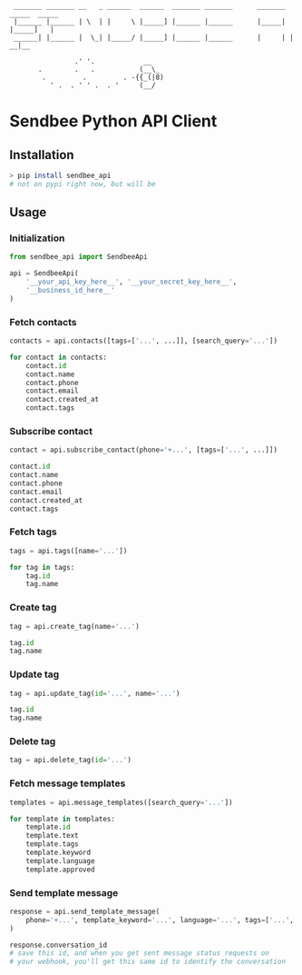 ```
 _______ _______ __   _ ______  ______  _______ _______      _______  _____  _____
 |______ |______ | \  | |     \ |_____] |______ |______      |_____| |_____]   |  
 ______| |______ |  \_| |_____/ |_____] |______ |______      |     | |       __|__
                                                                                  
                .' '.            __
       .        .   .           (__\_
        .         .         . -{{_(|8)
          ' .  . ' ' .  . '     (__/
```

# Sendbee Python API Client  

## Installation  

```bash
> pip install sendbee_api  
# not on pypi right now, but will be 

```

## Usage  

### Initialization  

```python
from sendbee_api import SendbeeApi

api = SendbeeApi(
    '__your_api_key_here__', '__your_secret_key_here__',
    '__business_id_here__'
)
```

### Fetch contacts  

```python
contacts = api.contacts([tags=['...', ...]], [search_query='...'])

for contact in contacts:
    contact.id
    contact.name
    contact.phone
    contact.email
    contact.created_at
    contact.tags
```

### Subscribe contact  

```python
contact = api.subscribe_contact(phone='+...', [tags=['...', ...]])

contact.id
contact.name
contact.phone
contact.email
contact.created_at
contact.tags
```

### Fetch tags  

```python
tags = api.tags([name='...'])

for tag in tags:
    tag.id
    tag.name
```

### Create tag  

```python
tag = api.create_tag(name='...')

tag.id
tag.name
```

### Update tag  

```python
tag = api.update_tag(id='...', name='...')

tag.id
tag.name
```

### Delete tag  

```python
tag = api.delete_tag(id='...')
```

### Fetch message templates  

```python
templates = api.message_templates([search_query='...'])

for template in templates:
    template.id
    template.text
    template.tags
    template.keyword
    template.language
    template.approved
```

### Send template message  

```python
response = api.send_template_message(
    phone='+...', template_keyword='...', language='...', tags=['...', ...]
)

response.conversation_id
# save this id, and when you get sent message status requests on
# your webhook, you'll get this same id to identify the conversation

```
